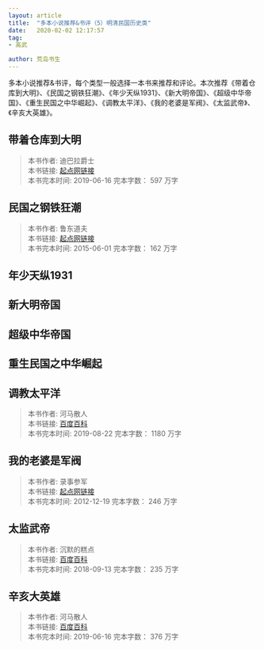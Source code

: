 ```yaml
---
layout: article
title:  "多本小说推荐&书评（5）明清民国历史类"
date:   2020-02-02 12:17:57
tag:
- 高武

author: 荒岛书生
---
```


多本小说推荐&书评，每个类型一般选择一本书来推荐和评论。本次推荐《带着仓库到大明》、《民国之钢铁狂潮》、《年少天纵1931》、《新大明帝国》、《超级中华帝国》、《重生民国之中华崛起》、《调教太平洋》、《我的老婆是军阀》、《太监武帝》、《辛亥大英雄》。

<!---more--->


## 带着仓库到大明

> 本书作者:  迪巴拉爵士  
> 本书链接:  [起点网链接](https://book.qidian.com/info/1004185492)  
> 本书完本时间: 2019-06-16
> 完本字数： 597 万字


## 民国之钢铁狂潮

> 本书作者:  鲁东道夫  
> 本书链接:  [起点网链接](https://baike.baidu.com/item/%E6%B0%91%E5%9B%BD%E4%B9%8B%E9%92%A2%E9%93%81%E7%8B%82%E6%BD%AE)  
> 本书完本时间: 2015-06-01
> 完本字数： 162 万字

## 年少天纵1931

## 新大明帝国

## 超级中华帝国

## 重生民国之中华崛起

## 调教太平洋

> 本书作者:  河马散人  
> 本书链接:  [百度百科](https://baike.baidu.com/item/%E8%B0%83%E6%95%99%E5%A4%AA%E5%B9%B3%E6%B4%8B)  
> 本书完本时间: 2019-08-22 
> 完本字数： 1180 万字

## 我的老婆是军阀

> 本书作者:  录事参军  
> 本书链接:  [起点网链接](https://baike.baidu.com/item/%E6%88%91%E7%9A%84%E8%80%81%E5%A9%86%E6%98%AF%E5%86%9B%E9%98%80)  
> 本书完本时间: 2012-12-19
> 完本字数： 246 万字

## 太监武帝

> 本书作者:  沉默的糕点  
> 本书链接:  [百度百科](https://baike.baidu.com/item/%E5%A4%AA%E7%9B%91%E6%AD%A6%E5%B8%9D/22208274?noadapt=1)  
> 本书完本时间: 2018-09-13
> 完本字数： 235 万字


## 辛亥大英雄

> 本书作者:  河马散人  
> 本书链接:  [百度百科](https://baike.baidu.com/item/%E8%BE%9B%E4%BA%A5%E5%A4%A7%E8%8B%B1%E9%9B%84)  
> 本书完本时间: 2019-06-16
> 完本字数： 376 万字
